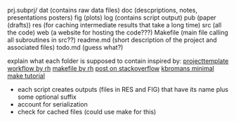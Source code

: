 prj.subprj/
	dat (contains raw data files)
	doc (descpriptions, notes, presentations posters)
	fig (plots)
	log (contains script output)
	pub (paper (drafts))
	res (for caching intermediate results that take a long time)
	src (all the code)
    web (a website for hosting the code???)
	Makefile (main file calling all subroutines in src??)
	readme.md (short description of the project and associated files)
	todo.md (guess what?)

explain what each folder is supposed to contain
inspired by:
	[projecttemplate](http://projecttemplate.net/gettingstarted.html)
	[workflow by rh](http://robjhyndman.com/hyndsight/workflow-in-r/)
	[makefile by rh](http://robjhyndman.com/hyndsight/makefiles/)
    [post on stackoverflow](http://stackoverflow.com/questions/1429907/workflow-for-statistical-analysis-and-report-writing)
	[kbromans minimal make tutorial](http://kbroman.org/minimalmake/)
	
- each script creates outputs (files in RES and FIG) that have its name plus some optional suffix 
- account for serialization
- check for cached files (could use make for this)